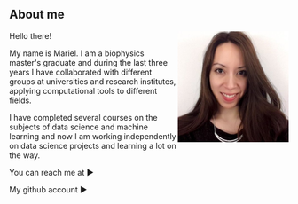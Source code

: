 ## About me

<img align="right" width="200" src="images/me.png">

Hello there!

My name is Mariel. I am a biophysics master's graduate and during the last three years I have collaborated with different groups at universities and research institutes, applying computational tools to different fields. 

I have completed several courses on the subjects of data science and machine learning and now I am working independently on data science projects and learning a lot on the way. 

You can reach me at &#9658; &emsp; <a href="mailto:mgarciahuiman@gmail.com" class="fa fa-google"></a> &emsp; <a href="https://www.linkedin.com/in/mgarciahuiman/" class="fa fa-linkedin"></a>


My github account &#9658; &emsp; <a href="https://github.com/marielgh" class="fa fa-github"></a>